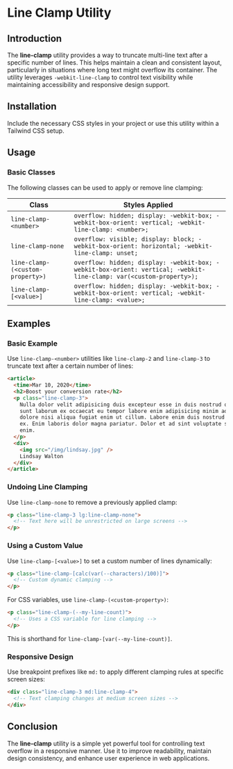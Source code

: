 # Line Clamp Utility

## Introduction

The **line-clamp** utility provides a way to truncate multi-line text after a specific number of lines. This helps maintain a clean and consistent layout, particularly in situations where long text might overflow its container. The utility leverages `-webkit-line-clamp` to control text visibility while maintaining accessibility and responsive design support.

## Installation

Include the necessary CSS styles in your project or use this utility within a Tailwind CSS setup.

## Usage

### Basic Classes
The following classes can be used to apply or remove line clamping:

| Class | Styles Applied |
|--------|---------------|
| `line-clamp-<number>` | `overflow: hidden; display: -webkit-box; -webkit-box-orient: vertical; -webkit-line-clamp: <number>;` |
| `line-clamp-none` | `overflow: visible; display: block; -webkit-box-orient: horizontal; -webkit-line-clamp: unset;` |
| `line-clamp-(<custom-property>)` | `overflow: hidden; display: -webkit-box; -webkit-box-orient: vertical; -webkit-line-clamp: var(<custom-property>);` |
| `line-clamp-[<value>]` | `overflow: hidden; display: -webkit-box; -webkit-box-orient: vertical; -webkit-line-clamp: <value>;` |

## Examples

### Basic Example
Use `line-clamp-<number>` utilities like `line-clamp-2` and `line-clamp-3` to truncate text after a certain number of lines:

```html
<article>
  <time>Mar 10, 2020</time>
  <h2>Boost your conversion rate</h2>
  <p class="line-clamp-3">
    Nulla dolor velit adipisicing duis excepteur esse in duis nostrud occaecat mollit incididunt deserunt sunt. Ut ut
    sunt laborum ex occaecat eu tempor labore enim adipisicing minim ad. Est in quis eu dolore occaecat excepteur fugiat
    dolore nisi aliqua fugiat enim ut cillum. Labore enim duis nostrud eu. Est ut eiusmod consequat irure quis deserunt
    ex. Enim laboris dolor magna pariatur. Dolor et ad sint voluptate sunt elit mollit officia ad enim sit consectetur
    enim.
  </p>
  <div>
    <img src="/img/lindsay.jpg" />
    Lindsay Walton
  </div>
</article>
```

### Undoing Line Clamping
Use `line-clamp-none` to remove a previously applied clamp:

```html
<p class="line-clamp-3 lg:line-clamp-none">
  <!-- Text here will be unrestricted on large screens -->
</p>
```

### Using a Custom Value
Use `line-clamp-[<value>]` to set a custom number of lines dynamically:

```html
<p class="line-clamp-[calc(var(--characters)/100)]">
  <!-- Custom dynamic clamping -->
</p>
```
For CSS variables, use `line-clamp-(<custom-property>)`:

```html
<p class="line-clamp-(--my-line-count)">
  <!-- Uses a CSS variable for line clamping -->
</p>
```
This is shorthand for `line-clamp-[var(--my-line-count)]`.

### Responsive Design
Use breakpoint prefixes like `md:` to apply different clamping rules at specific screen sizes:

```html
<div class="line-clamp-3 md:line-clamp-4">
  <!-- Text clamping changes at medium screen sizes -->
</div>
```

## Conclusion
The **line-clamp** utility is a simple yet powerful tool for controlling text overflow in a responsive manner. Use it to improve readability, maintain design consistency, and enhance user experience in web applications.

